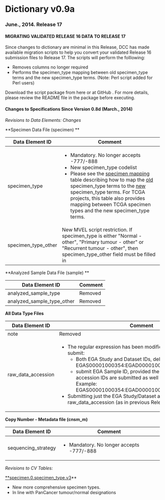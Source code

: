 # Dictionary v0.9a

### June., 2014. Release 17

#### MIGRATING VALIDATED RELEASE 16 DATA TO RELEASE 17

Since changes to dictionary are minimal in this Release, DCC has made available migration scripts to help you convert your validated Release 16 submission files to Release 17. The scripts will perform the folllowing:

* Removes columns no longer required
* Performs the specimen_type mapping between old specimen_type terms and the new specimen_type terms. (Note: Perl script added for Perl users)

Download the script package from here or at GitHub . For more details, please review the README file in the package before executing.

#### Changes to Specifications Since Version 0.8d (March., 2014)

_Revisions to Data Elements: Changes_

**Specimen Data File (specimen) **

| Data Element ID |  Comment |
| ---- | ---- |
| specimen_type | <ul><li>Mandatory. No longer accepts -777/-888</li><li>New specimen_type codelist</li><li>Please see the [ specimen mapping ][1] table describing how to map the [old][2] specimen_type terms to the [new][3] specimen_type terms. For TCGA projects, this table also provides mapping between TCGA specimen types and the new specimen_type terms. </li></ul>|
| specimen_type_other | New MVEL script restriction. If specimen_type is either "Normal - other", "Primary tumour - other" or "Recurrent tumour - other", then specimen_type_other field must be filled in |



**Analyzed Sample Data File (sample) **

| Data Element ID |  Comment |
| ----- | ---- |
| analyzed_sample_type | Removed |
| analyzed_sample_type_other | Removed |



**All Data Type Files**

| Data Element ID |  Comment |
| ----- | ---- |
| note | Removed |
| raw_data_accession | <ul><li>The regular expression has been modified to allow submitters to submit:<ul><li>Both EGA Study and Dataset IDs, delimited by a colon. Example: EGAS00001000354:EGAD00001000983</li></li><li>submit EGA Sample ID, provided the EGA Study and Dataset accession IDs are submitted as well (delimited by a colon). Example: EGAS00001000354:EGAD00001000983:EGAN00001142752</li></ul><li>Submitting just the EGA Study/Dataset accession IDs for raw_data_accession (as in previous Releases) is still valid.</li> |



**Copy Number - Metadata file (cnsm_m)**

| Data Element ID |  Comment |
| ----- | ---- |
| sequencing_strategy | <ul><li>Mandatory. No longer accepts -777/-888</li></ul> |



_Revisions to CV Tables:_

[**specimen.0.specimen_type.v3][4]**

* New more comprehensive specimen types.
* In line with PanCancer tumour/normal designations

[1]: /specimen-type-mapping-09a/
[2]: http://docs.icgc.org/controlled-vocabulary/#specimen.0.specimen_type.v1
[3]: https://docs.icgc.org/controlled-vocabulary-09a#specimen.0.specimen_type.v3
[4]: https://docs.icgc.org/controlled-vocabulary#specimen.0.specimen_type.v3
